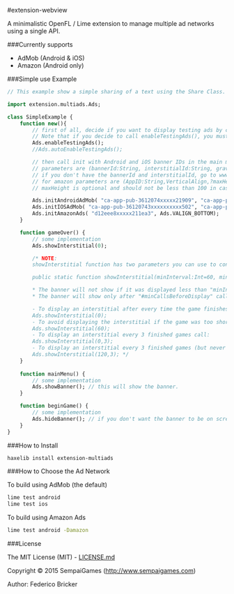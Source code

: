 #extension-webview

A minimalistic OpenFL / Lime extension to manage multiple ad networks using a single API.

###Currently supports

* AdMob (Android & iOS)
* Amazon (Android only)

###Simple use Example

```haxe
// This example show a simple sharing of a text using the Share Class.

import extension.multiads.Ads;

class SimpleExample {
	function new(){
		// first of all, decide if you want to display testing ads by calling enableTestingAds() method.
		// Note that if you decide to call enableTestingAds(), you must do that before calling INIT methods.	
		Ads.enableTestingAds();
		//Ads.autoEnableTestingAds();

		// then call init with Android and iOS banner IDs in the main method.
		// parameters are (bannerId:String, interstitialId:String, gravityMode:GravityMode).
		// if you don't have the bannerId and interstitialId, go to www.google.com/ads/admob to create them.
		// for amazon parameters are (AppID:String,VerticalAlign,?maxHeight:Int).
		// maxHeight is optional and should not be less than 100 in case you set it manually.

		Ads.initAndroidAdMob( "ca-app-pub-3612074xxxxx21909", "ca-app-pub-361207xxxxxxxx107", Ads.VALIGN_BOTTOM);
		Ads.initIOSAdMob( "ca-app-pub-36120743xxxxxxxxxx502", "ca-app-pub-361207xxxxxxxx706", Ads.VALIGN_BOTTOM);
		Ads.initAmazonAds( "d12eee8xxxxx211ea3", Ads.VALIGN_BOTTOM);	
	}

	function gameOver() {
		// some implementation
		Ads.showInterstitial(0);

		/* NOTE:
		showInterstitial function has two parameters you can use to control how often you want to display the interstitial ad.

		public static function showInterstitial(minInterval:Int=60, minCallsBeforeDisplay:Int=0);

		* The banner will not show if it was displayed less than "minInterval" seconds ago.
		* The banner will show only after "#minCallsBeforeDisplay" calls to showInterstitial function.

		- To display an interstitial after every time the game finishes, call:
		Ads.showInterstitial(0);
		- To avoid displaying the interstitial if the game was too short (60 seconds), call:
		Ads.showInterstitial(60);
		- To display an interstitial every 3 finished games call:
		Ads.showInterstitial(0,3);
		- To display an interstitial every 3 finished games (but never before 120 secs since last display), call:
		Ads.showInterstitial(120,3); */
	}
	
	function mainMenu() {
		// some implementation
		Ads.showBanner(); // this will show the banner.
	}

	function beginGame() {
		// some implementation
		Ads.hideBanner(); // if you don't want the banner to be on screen while playing... call Ads.hideBanner();
	}
}

```

###How to Install

```bash
haxelib install extension-multiads
```

###How to Choose the Ad Network

To build using AdMob (the default)
```bash
lime test android
lime test ios
```

To build using Amazon Ads
```bash
lime test android -Damazon
```

###License

The MIT License (MIT) - [LICENSE.md](LICENSE.md)

Copyright &copy;  2015 SempaiGames (http://www.sempaigames.com)

Author: Federico Bricker
